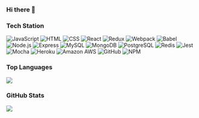 ### Hi there 👋

### Tech Station

<p>
  <img alt="JavaScript" src="https://img.shields.io/badge/JavaScript-F7DF1E?logo=JavaScript&logoColor=black&style=plastic" />
  <img alt="HTML" src="https://img.shields.io/badge/HTML5-E34F26?logo=HTML5&logoColor=white&style=plastic" />
  <img alt="CSS" src="https://img.shields.io/badge/CSS3-1572B6?logo=CSS3&logoColor=white&style=plastic" />
  <img alt="React" src="https://img.shields.io/badge/React-61DAFB?logo=React&logoColor=black&style=plastic" />
  <img alt="Redux" src="https://img.shields.io/badge/Redux-764ABC?logo=Redux&logoColor=white&style=plastic" />
  <img alt="Webpack" src="https://img.shields.io/badge/Webpack-8DD6F9?logo=Webpack&logoColor=black&style=plastic" />
  <img alt="Babel" src="https://img.shields.io/badge/Babel-F9DC3E?logo=Babel&logoColor=black&style=plastic" />
  <img alt="Node.js" src="https://img.shields.io/badge/Node.js-339933?logo=Node.js&logoColor=white&style=plastic" />
  <img alt="Express" src="https://img.shields.io/badge/Express-000000?logo=Express&logoColor=white&style=plastic" />
  <img alt="MySQL" src="https://img.shields.io/badge/MySQL-4479A1?logo=MySQL&logoColor=white&style=plastic" />
  <img alt="MongoDB" src="https://img.shields.io/badge/MongoDB-47A248?logo=MongoDB&logoColor=white&style=plastic" />
  <img alt="PostgreSQL" src="https://img.shields.io/badge/PostgreSQL-336791?logo=Webpack&logoColor=white&style=plastic" />
  <img alt="Redis" src="https://img.shields.io/badge/Redis-DC382D?logo=Redis&logoColor=white&style=plastic" />
  <img alt="Jest" src="https://img.shields.io/badge/Jest-C21325?logo=Jest&logoColor=white&style=plastic" />
  <img alt="Mocha" src="https://img.shields.io/badge/Mocha-8D6748?logo=Mocha&logoColor=white&style=plastic" />
  <img alt="Heroku" src="https://img.shields.io/badge/Heroku-430098?logo=Heroku&logoColor=white&style=plastic" />
  <img alt="Amazon AWS" src="https://img.shields.io/badge/Amazon_AWS-232F3E?logo=Amazon_AWS&logoColor=white&style=plastic" />
  <img alt="GitHub" src="https://img.shields.io/badge/GitHub-181717?logo=GitHub&logoColor=white&style=plastic" />
  <img alt="NPM" src="https://img.shields.io/badge/NPM-CB3837?logo=NPM&logoColor=white&style=plastic" />
</p>

### Top Languages

<img src="https://github-readme-stats.vercel.app/api/top-langs/?username=n-tolle&layout=compact" />

### GitHub Stats

<img src="ttps://github-readme-stats.vercel.app/api?username=n-tolle&count_private=true&show_icons=true" />

<!--
**n-tolle/n-tolle** is a ✨ _special_ ✨ repository because its `README.md` (this file) appears on your GitHub profile.

Here are some ideas to get you started:

- 🔭 I’m currently working on ...
- 🌱 I’m currently learning ...
- 👯 I’m looking to collaborate on ...
- 🤔 I’m looking for help with ...
- 💬 Ask me about ...
- 📫 How to reach me: ...
- 😄 Pronouns: ...
- ⚡ Fun fact: ...
-->
